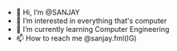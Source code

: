 - 👋 Hi, I’m @SANJAY
- 👀 I’m interested in everything that's computer
- 🌱 I’m currently learning Computer Engineering 
- 📫 How to reach me @sanjay.fml(IG)

<!---
5ANJAY/5ANJAY is a ✨ special ✨ repository because its `README.md` (this file) appears on your GitHub profile.
You can click the Preview link to take a look at your changes.
--->
